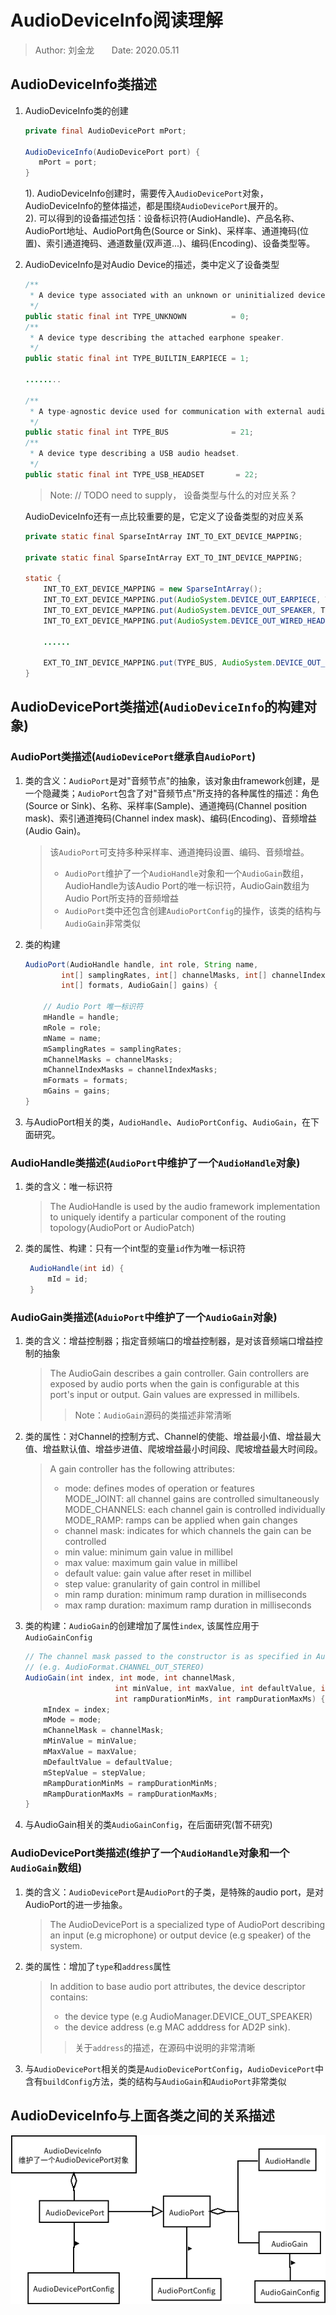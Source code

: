 # AudioDeviceInfo阅读理解  

>Author: 刘金龙&#160;&#160;&#160;&#160;&#160;&#160;&#160;Date: 2020.05.11

## AudioDeviceInfo类描述

1. AudioDeviceInfo类的创建  

    ```java
    private final AudioDevicePort mPort;

    AudioDeviceInfo(AudioDevicePort port) {
       mPort = port;
    }
    ```

    1). AudioDeviceInfo创建时，需要传入`AudioDevicePort`对象，AudioDeviceInfo的整体描述，都是围绕`AudioDevicePort`展开的。  
    2). 可以得到的设备描述包括：设备标识符(AudioHandle)、产品名称、AudioPort地址、AudioPort角色(Source or Sink)、采样率、通道掩码(位置)、索引通道掩码、通道数量(双声道...)、编码(Encoding)、设备类型等。

2. AudioDeviceInfo是对Audio Device的描述，类中定义了设备类型  

    ```java
    /**
     * A device type associated with an unknown or uninitialized device.
     */
    public static final int TYPE_UNKNOWN          = 0;
    /**
     * A device type describing the attached earphone speaker.
     */
    public static final int TYPE_BUILTIN_EARPIECE = 1;

    ........

    /**
     * A type-agnostic device used for communication with external audio systems
     */
    public static final int TYPE_BUS              = 21;
    /**
     * A device type describing a USB audio headset.
     */
    public static final int TYPE_USB_HEADSET       = 22;
    ```

    > Note: // TODO  need to supply， 设备类型与什么的对应关系？  

    AudioDeviceInfo还有一点比较重要的是，它定义了设备类型的对应关系

    ```java
    private static final SparseIntArray INT_TO_EXT_DEVICE_MAPPING;

    private static final SparseIntArray EXT_TO_INT_DEVICE_MAPPING;

    static {
        INT_TO_EXT_DEVICE_MAPPING = new SparseIntArray();
        INT_TO_EXT_DEVICE_MAPPING.put(AudioSystem.DEVICE_OUT_EARPIECE, TYPE_BUILTIN_EARPIECE);
        INT_TO_EXT_DEVICE_MAPPING.put(AudioSystem.DEVICE_OUT_SPEAKER, TYPE_BUILTIN_SPEAKER);
        INT_TO_EXT_DEVICE_MAPPING.put(AudioSystem.DEVICE_OUT_WIRED_HEADSET, TYPE_WIRED_HEADSET);

        ......

        EXT_TO_INT_DEVICE_MAPPING.put(TYPE_BUS, AudioSystem.DEVICE_OUT_BUS);
    }
    ```

## AudioDevicePort类描述(`AudioDeviceInfo`的构建对象)

### AudioPort类描述(`AudioDevicePort`继承自`AudioPort`)

1. 类的含义：`AudioPort`是对"音频节点"的抽象，该对象由framework创建，是一个隐藏类；`AudioPort`包含了对"音频节点"所支持的各种属性的描述：角色(Source or Sink)、名称、采样率(Sample)、通道掩码(Channel position mask)、索引通道掩码(Channel index mask)、编码(Encoding)、音频增益(Audio Gain)。

    > 该`AudioPort`可支持多种采样率、通道掩码设置、编码、音频增益。  
    >
    >- `AudioPort`维护了一个`AudioHandle`对象和一个`AudioGain`数组，AudioHandle为该Audio Port的唯一标识符，AudioGain数组为Audio Port所支持的音频增益
    >- `AudioPort`类中还包含创建`AudioPortConfig`的操作，该类的结构与`AudioGain`非常类似

2. 类的构建

    ```java
    AudioPort(AudioHandle handle, int role, String name,
            int[] samplingRates, int[] channelMasks, int[] channelIndexMasks,
            int[] formats, AudioGain[] gains) {

        // Audio Port 唯一标识符
        mHandle = handle;
        mRole = role;
        mName = name;
        mSamplingRates = samplingRates;
        mChannelMasks = channelMasks;
        mChannelIndexMasks = channelIndexMasks;
        mFormats = formats;
        mGains = gains;
    }
    ```

3. 与AudioPort相关的类，`AudioHandle`、`AudioPortConfig`、`AudioGain`，在下面研究。

### AudioHandle类描述(`AudioPort`中维护了一个`AudioHandle`对象)

1. 类的含义：唯一标识符

    >The AudioHandle is used by the audio framework implementation to uniquely identify a particular component of the routing topology(AudioPort or AudioPatch)  

2. 类的属性、构建：只有一个int型的变量`id`作为唯一标识符

   ```java
    AudioHandle(int id) {
        mId = id;
    }
   ```

### AudioGain类描述(`AduioPort`中维护了一个`AudioGain`对象)

1. 类的含义：增益控制器；指定音频端口的增益控制器，是对该音频端口增益控制的抽象

    > The AudioGain describes a gain controller. Gain controllers are exposed by audio ports when the gain is configurable at this port's input or output. Gain values are expressed in millibels.
    >> Note：`AudioGain`源码的类描述非常清晰

2. 类的属性：对Channel的控制方式、Channel的使能、增益最小值、增益最大值、增益默认值、增益步进值、爬坡增益最小时间段、爬坡增益最大时间段。

    >  A gain controller has the following attributes:
    >
    >- mode: defines modes of operation or features  
        MODE_JOINT: all channel gains are controlled simultaneously  
        MODE_CHANNELS: each channel gain is controlled individually  
        MODE_RAMP: ramps can be applied when gain changes  
    >- channel mask: indicates for which channels the gain can be controlled
    >- min value: minimum gain value in millibel
    >- max value: maximum gain value in millibel
    >- default value: gain value after reset in millibel
    >- step value: granularity of gain control in millibel
    >- min ramp duration: minimum ramp duration in milliseconds
    >- max ramp duration: maximum ramp duration in milliseconds

3. 类的构建：`AudioGain`的创建增加了属性`index`, 该属性应用于`AudioGainConfig`  

    ```java
    // The channel mask passed to the constructor is as specified in AudioFormat
    // (e.g. AudioFormat.CHANNEL_OUT_STEREO)
    AudioGain(int index, int mode, int channelMask,
                        int minValue, int maxValue, int defaultValue, int stepValue,
                        int rampDurationMinMs, int rampDurationMaxMs) {
        mIndex = index;
        mMode = mode;
        mChannelMask = channelMask;
        mMinValue = minValue;
        mMaxValue = maxValue;
        mDefaultValue = defaultValue;
        mStepValue = stepValue;
        mRampDurationMinMs = rampDurationMinMs;
        mRampDurationMaxMs = rampDurationMaxMs;
    }
    ```

4. 与AudioGain相关的类`AudioGainConfig`，在后面研究(暂不研究)  

### AudioDevicePort类描述(维护了一个`AudioHandle`对象和一个`AudioGain`数组)  

1. 类的含义：`AudioDevicePort`是`AudioPort`的子类，是特殊的audio port，是对AudioPort的进一步抽象。

    > The AudioDevicePort is a specialized type of AudioPort describing an input (e.g microphone) or output device (e.g speaker) of the system.

2. 类的属性：增加了`type`和`address`属性

    > In addition to base audio port attributes, the device descriptor contains:
    >
    >- the device type (e.g AudioManager.DEVICE_OUT_SPEAKER)
    >- the device address (e.g MAC adddress for AD2P sink).
    >
    >> 关于`address`的描述，在源码中说明的非常清晰

3. 与`AudioDevicePort`相关的类是`AudioDevicePortConfig`，`AudioDevicePort`中含有`buildConfig`方法，类的结构与`AudioGain`和`AudioPort`非常类似

## AudioDeviceInfo与上面各类之间的关系描述

![AudioDeviceInfo类间关系](./image/AudioDeviceInfo.png)
